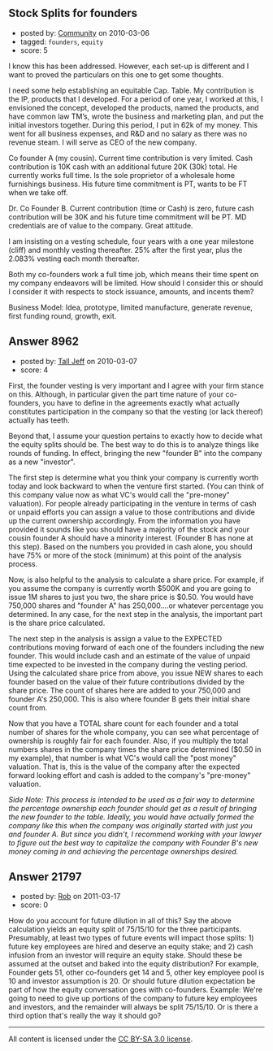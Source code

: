 ## Stock Splits for founders

- posted by: [Community](https://stackexchange.com/users/-1/-1-community) on 2010-03-06
- tagged: `founders`, `equity`
- score: 5

I know this has been addressed.  However, each set-up is different and I want to proved the particulars on this one to get some thoughts.

I need some help establishing an equitable Cap. Table.  My contribution is the IP, products that I developed.   For a period of one year, I worked at this, I envisioned the concept, developed the products, named the products, and have common law TM’s, wrote the business and marketing plan, and put the initial investors together.  During this period, I put in 62k of my money.  This went for all business expenses, and R&D and no salary as there was no revenue steam.   I will serve as CEO of the new company.

Co founder A (my cousin).  Current time contribution is very limited.  Cash contribution is 10K cash with an additional future 20K (30k) total.  He currently works full time.  Is the sole proprietor of a wholesale home furnishings business.  His future time commitment is PT, wants to be FT when we take off.

Dr. Co Founder B.  Current contribution (time or Cash) is zero, future cash contribution will be 30K and his future time commitment will be PT.  MD credentials are of value to the company.  Great attitude.

I am insisting on a vesting schedule, four years with a one year milestone (cliff) and monthly vesting thereafter.  25% after the first year, plus the 2.083% vesting each month thereafter.

Both my co-founders work a full time job, which means their time spent on my company endeavors will be limited.  How should I consider this or should I consider it with respects to stock issuance, amounts, and incents them?

Business Model:
Idea, prototype, limited manufacture, generate revenue, first funding round, growth, exit. 



## Answer 8962

- posted by: [Tall Jeff](https://stackexchange.com/users/-1/957-tall-jeff) on 2010-03-07
- score: 4

First, the founder vesting is very important and I agree with your firm stance on this. Although, in particular given the part time nature of your co-founders, you have to define in the agreements exactly what actually constitutes participation in the company so that the vesting (or lack thereof) actually has teeth.

Beyond that, I assume your question pertains to exactly how to decide what the equity splits should be. The best way to do this is to analyze things like rounds of funding. In effect, bringing the new "founder B" into the company as a new "investor".

The first step is determine what you think your company is currently worth today and look backward to when the venture first started. (You can think of this company value now as what VC's would call the "pre-money" valuation). For people already participating in the venture in terms of cash or unpaid efforts you can assign a value to those contributions and divide up the current ownership accordingly. From the information you have provided it sounds like you should have a majority of the stock and your cousin founder A should have a minority interest. (Founder B has none at this step). Based on the numbers you provided in cash alone, you should have 75% or more of the stock (minimum) at this point of the analysis process.

Now, is also helpful to the analysis to calculate a share price. For example, if you assume the company is currently worth $500K and you are going to issue 1M shares to just you two, the share price is $0.50. You would have 750,000 shares and "founder A" has 250,000....or whatever percentage you determined. In any case, for the next step in the analysis, the important part is the share price calculated.

The next step in the analysis is assign a value to the EXPECTED contributions moving forward of each one of the founders including the new founder. This would include cash and an estimate of the value of unpaid time expected to be invested in the company during the vesting period. Using the calculated share price from above, you issue NEW shares to each founder based on the value of their future contributions divided by the share price. The count of shares here are added to your 750,000 and founder A's 250,000. This is also where founder B gets their initial share count from.

Now that you have a TOTAL share count for each founder and a total number of shares for the whole company, you can see what percentage of ownership is roughly fair for each founder. Also, if you multiply the total numbers shares in the company times the share price determined ($0.50 in my example), that number is what VC's would call the "post money" valuation. That is, this is the value of the company after the expected forward looking effort and cash is added to the company's "pre-money" valuation.

*Side Note: This process is intended to be used as a fair way to determine the percentage ownership each founder should get as a result of bringing the new founder to the table. Ideally, you would have actually formed the company like this when the company was originally started with just you and founder A. But since you didn't, I recommend working with your lawyer to figure out the best way to capitalize the company with Founder B's new money coming in and achieving the percentage ownerships desired.*


## Answer 21797

- posted by: [Rob](https://stackexchange.com/users/-1/8719-rob) on 2011-03-17
- score: 0

How do you account for future dilution in all of this?
Say the above calculation yields an equity split of 75/15/10 for the three participants.
Presumably, at least two types of future events will impact those splits: 1) future key employees are hired and deserve an equity stake; and 2) cash infusion from an investor will require an equity stake.
Should these be assumed at the outset and baked into the equity distribution? For example, Founder gets 51, other co-founders get 14 and 5, other key employee pool is 10 and investor assumption is 20.
Or should future dilution expectation be part of how the equity conversation goes with co-founders. Example: We're going to need to give up portions of the company to future key employees and investors, and the remainder will always be split 75/15/10.
Or is there a third option that's really the way it should go? 



---

All content is licensed under the [CC BY-SA 3.0 license](https://creativecommons.org/licenses/by-sa/3.0/).

